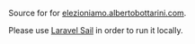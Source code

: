 Source for for [elezioniamo.albertobottarini.com](https://elezioniamo.albertobottarini.com).

Please use [Laravel Sail](https://github.com/laravel/sail) in order to run it locally.
